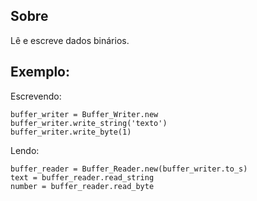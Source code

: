 ## Sobre
<p>Lê e escreve dados binários.</p>

## Exemplo:
Escrevendo:
```
buffer_writer = Buffer_Writer.new
buffer_writer.write_string('texto')
buffer_writer.write_byte(1)
```
Lendo:
```
buffer_reader = Buffer_Reader.new(buffer_writer.to_s)
text = buffer_reader.read_string
number = buffer_reader.read_byte
```
